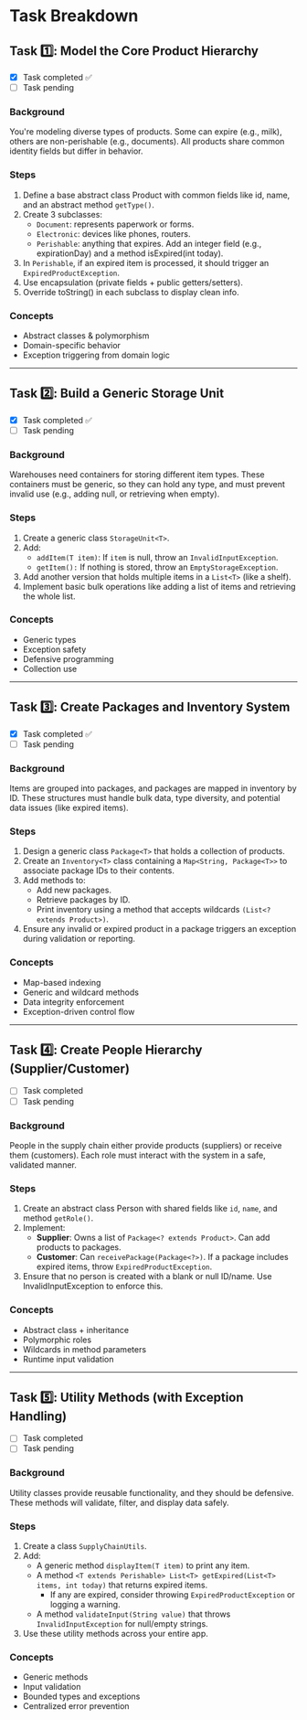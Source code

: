 # Task Breakdown

## Task 1️⃣: Model the Core Product Hierarchy
- [x] Task completed  ✅
- [ ] Task pending
### Background

You're modeling diverse types of products. Some can expire (e.g., milk), others are non-perishable 
(e.g., documents). All products share common identity fields but differ in behavior.

### Steps
1. Define a base abstract class Product with common fields like id, name, and an abstract method 
`getType()`. 
2. Create 3 subclasses:
   - `Document`: represents paperwork or forms. 
   - `Electronic`: devices like phones, routers.
   - `Perishable`: anything that expires. Add an integer field (e.g., expirationDay) and a method isExpired(int today).
3. In `Perishable`, if an expired item is processed, it should trigger an `ExpiredProductException`. 
4. Use encapsulation (private fields + public getters/setters). 
5. Override toString() in each subclass to display clean info.

### Concepts
- Abstract classes & polymorphism 
- Domain-specific behavior 
- Exception triggering from domain logic

----


## Task 2️⃣: Build a Generic Storage Unit

- [x] Task completed  ✅
- [ ] Task pending

### Background
Warehouses need containers for storing different item types. These containers must be generic, so they can hold any type, 
and must prevent invalid use (e.g., adding null, or retrieving when empty).

### Steps
1. Create a generic class `StorageUnit<T>`. 
2. Add:
   - `addItem(T item)`: If `item` is null, throw an `InvalidInputException`. 
   - `getItem():` If nothing is stored, throw an `EmptyStorageException`.
3. Add another version that holds multiple items in a `List<T>` (like a shelf). 
4. Implement basic bulk operations like adding a list of items and retrieving the whole list.

### Concepts
- Generic types 
- Exception safety 
- Defensive programming 
- Collection use


----
## Task 3️⃣: Create Packages and Inventory System

- [x] Task completed  ✅
- [ ] Task pending

### Background

Items are grouped into packages, and packages are mapped in inventory by ID. These structures must handle bulk data, type 
diversity, and potential data issues (like expired items).

### Steps
1. Design a generic class `Package<T>` that holds a collection of products. 
2. Create an `Inventory<T>` class containing a `Map<String, Package<T>>` to associate package IDs to their contents. 
3. Add methods to:
   - Add new packages. 
   - Retrieve packages by ID. 
   - Print inventory using a method that accepts wildcards `(List<? extends Product>)`.
4. Ensure any invalid or expired product in a package triggers an exception during validation or reporting.


### Concepts
- Map-based indexing 
- Generic and wildcard methods 
- Data integrity enforcement
- Exception-driven control flow

----
## Task 4️⃣: Create People Hierarchy (Supplier/Customer)

- [ ] Task completed
- [ ] Task pending

### Background

People in the supply chain either provide products (suppliers) or receive them (customers). Each role must interact with 
the system in a safe, validated manner.

### Steps
1. Create an abstract class Person with shared fields like `id`, `name`, and method `getRole()`. 
2. Implement:
   - **Supplier**: Owns a list of `Package<? extends Product>`. Can add products to packages.
   - **Customer**: Can `receivePackage(Package<?>)`. If a package includes expired items, throw `ExpiredProductException`. 
3. Ensure that no person is created with a blank or null ID/name. Use InvalidInputException to enforce this.


### Concepts
- Abstract class + inheritance 
- Polymorphic roles 
- Wildcards in method parameters 
- Runtime input validation

----
## Task 5️⃣: Utility Methods (with Exception Handling)

- [ ] Task completed
- [ ] Task pending

### Background

Utility classes provide reusable functionality, and they should be defensive. These methods will validate, filter, and display data safely.

### Steps
1. Create a class `SupplyChainUtils`.
2. Add:
   - A generic method `displayItem(T item)` to print any item.
   - A method `<T extends Perishable> List<T> getExpired(List<T> items, int today)` that returns expired items.
     - If any are expired, consider throwing `ExpiredProductException` or logging a warning.
   - A method `validateInput(String value)` that throws `InvalidInputException` for null/empty strings.
3. Use these utility methods across your entire app.


### Concepts
- Generic methods 
- Input validation 
- Bounded types and exceptions 
- Centralized error prevention